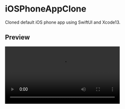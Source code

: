 # iOSPhoneAppClone
Cloned default iOS phone app using SwiftUI and Xcode13. 

## Preview
<video src="VideoPreview/phoneapp_clone_video.mp4" width=380/> 

## Views 

| #  | Views |
| ------------- |:-------------:|
| 1      | Favourite Contact     |
| 2      | Recently Contacted    |
| 3      | Contacts List         |
| 4      | Phone dial pad        |
| 5      | Voice mail            |



## SwiftUI Components  

| #  | UI Component |
| ------------- |:-------------:|
| 1      | TabView     |
| 2      | List, Form    |
| 3      | Text, Button, Toolbar,  ToolbarItem         |
| 4      | HStack, VStack       |
| 5      | Picker            |



## Author

gokulgovind, gokulece26@gmail.com

